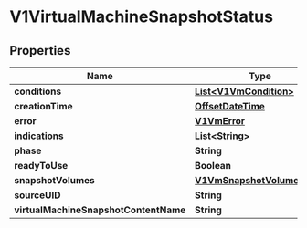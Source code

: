 # V1VirtualMachineSnapshotStatus

## Properties
Name | Type | Description | Notes
------------ | ------------- | ------------- | -------------
**conditions** | [**List&lt;V1VmCondition&gt;**](V1VmCondition.md) |  |  [optional]
**creationTime** | [**OffsetDateTime**](OffsetDateTime.md) |  |  [optional]
**error** | [**V1VmError**](V1VmError.md) |  |  [optional]
**indications** | **List&lt;String&gt;** |  |  [optional]
**phase** | **String** |  |  [optional]
**readyToUse** | **Boolean** |  |  [optional]
**snapshotVolumes** | [**V1VmSnapshotVolumesLists**](V1VmSnapshotVolumesLists.md) |  |  [optional]
**sourceUID** | **String** |  |  [optional]
**virtualMachineSnapshotContentName** | **String** |  |  [optional]
